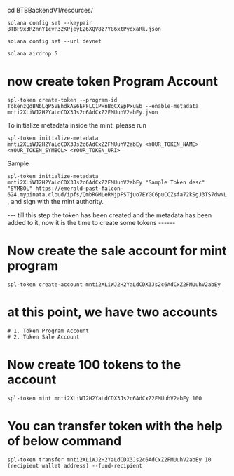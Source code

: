 
cd BTBBackendV1/resources/

`solana config set --keypair BTBF9x3R2nnY1cvP32KPjeyE26XQV8z7Y86xtPydxaRk.json`

`solana config set --url devnet`

`solana airdrop 5`

# now create token Program Account 

`spl-token create-token --program-id TokenzQdBNbLqP5VEhdkAS6EPFLC1PHnBqCXEpPxuEb --enable-metadata mnti2XLiWJ2H2YaLdCDX3Js2c6AdCxZ2FMUuhV2abEy.json`


To initialize metadata inside the mint, please run 

`spl-token initialize-metadata mnti2XLiWJ2H2YaLdCDX3Js2c6AdCxZ2FMUuhV2abEy <YOUR_TOKEN_NAME> <YOUR_TOKEN_SYMBOL> <YOUR_TOKEN_URI>`

Sample 

`spl-token initialize-metadata mnti2XLiWJ2H2YaLdCDX3Js2c6AdCxZ2FMUuhV2abEy "Sample Token desc" "SYMBOL" https://emerald-past-falcon-624.mypinata.cloud/ipfs/QmbRGMLeRMjpFSTjuo7EYGC6puCCZsfa72kSgJ3TS7dwNL`,
 and sign with the mint authority.

--- till this step the token has been created and the metadata has been added to it, now it is the time to create
some tokens ------

# Now create the sale account for mint program

`spl-token create-account mnti2XLiWJ2H2YaLdCDX3Js2c6AdCxZ2FMUuhV2abEy`

# at this point, we have two accounts
    # 1. Token Program Account
    # 2. Token Sale Account 

# Now create 100 tokens to the account 

`spl-token mint mnti2XLiWJ2H2YaLdCDX3Js2c6AdCxZ2FMUuhV2abEy 100 `

# You can transfer token with the help of below command 

`spl-token transfer mnti2XLiWJ2H2YaLdCDX3Js2c6AdCxZ2FMUuhV2abEy 10 (recipient wallet address) --fund-recipient`
